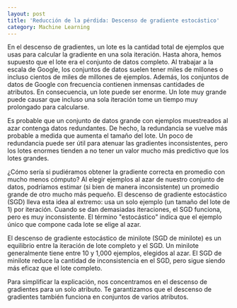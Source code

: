 ```yaml
---
layout: post
title: 'Reducción de la pérdida: Descenso de gradiente estocástico'
category: Machine Learning
---
```


En el descenso de gradientes, un lote es la cantidad total de ejemplos que usas para calcular la gradiente en una sola iteraci&oacute;n. Hasta ahora, hemos supuesto que el lote era el conjunto de datos completo. Al trabajar a la escala de Google, los conjuntos de datos suelen tener miles de millones o incluso cientos de miles de millones de ejemplos. Adem&aacute;s, los conjuntos de datos de Google con frecuencia contienen inmensas cantidades de atributos. En consecuencia, un lote puede ser enorme. Un lote muy grande puede causar que incluso una sola iteraci&oacute;n tome un tiempo muy prolongado para calcularse.

Es probable que un conjunto de datos grande con ejemplos muestreados al azar contenga datos redundantes. De hecho, la redundancia se vuelve m&aacute;s probable a medida que aumenta el tama&ntilde;o del lote. Un poco de redundancia puede ser &uacute;til para atenuar las gradientes inconsistentes, pero los lotes enormes tienden a no tener un valor mucho m&aacute;s predictivo que los lotes grandes.

&iquest;C&oacute;mo ser&iacute;a si pudi&eacute;ramos obtener la gradiente correcta en promedio con mucho menos c&oacute;mputo? Al elegir ejemplos al azar de nuestro conjunto de datos, podr&iacute;amos estimar (si bien de manera inconsistente) un promedio grande de otro mucho m&aacute;s peque&ntilde;o. El descenso de gradiente estoc&aacute;stico (SGD) lleva esta idea al extremo: usa un solo ejemplo (un tama&ntilde;o del lote de 1) por iteraci&oacute;n. Cuando se dan demasiadas iteraciones, el SGD funciona, pero es muy inconsistente. El t&eacute;rmino "estoc&aacute;stico" indica que el ejemplo &uacute;nico que compone cada lote se elige al azar.

El descenso de gradiente estoc&aacute;stico de minilote (SGD de minilote) es un equilibrio entre la iteraci&oacute;n de lote completo y el SGD. Un minilote generalmente tiene entre 10 y 1,000 ejemplos, elegidos al azar. El SGD de minilote reduce la cantidad de inconsistencia en el SGD, pero sigue siendo m&aacute;s eficaz que el lote completo.

Para simplificar la explicaci&oacute;n, nos concentramos en el descenso de gradientes para un solo atributo. Te garantizamos que el descenso de gradientes tambi&eacute;n funciona en conjuntos de varios atributos.